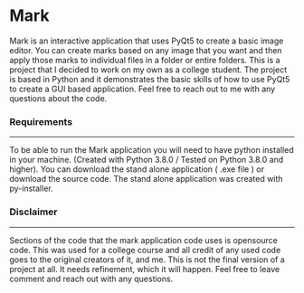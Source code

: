 # Mark
Mark is an interactive application that uses PyQt5 to create a basic image editor. You can create marks based on any image that you want and then apply those marks to individual files in a folder or entire folders. This is a project that I decided to work on my own as a college student. The project is based in Python and it demonstrates the basic skills of how to use PyQt5 to create a GUI based application. Feel free to reach out to me with any questions about the code.

### Requirements
----------------------------------------------------------------------------------------------------------------------------
To be able to run the Mark application you will need to have python installed in your machine. (Created with Python 3.8.0 / Tested on Python 3.8.0 and higher). You can download the stand alone application ( .exe file ) or download the source code. The stand alone application was created with py-installer.














### Disclaimer
----------------------------------------------------------------------------------------------------------------------------
Sections of the code that the mark application code uses is opensource code. This was used for a college course and all credit of any used code goes to the original creators of it, and me. This is not the final version of a project at all. It needs refinement, which it will happen. Feel free to leave comment and reach out with any questions.
